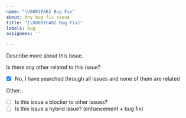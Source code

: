 ```yaml
---
name: "\U0001FAB2 Bug Fix"
about: Any bug fix issue
title: "[\U0001FAB2 Bug Fix]"
labels: bug
assignees: ''

---
```


Describe more about this issue.

Is there any other related to this issue?
- [x] No, I have searched through all issues and none of them are related

Other:
- [ ] Is this issue a blocker to other issues?
- [ ] Is this issue a hybrid issue? (enhancement + bug fix)
